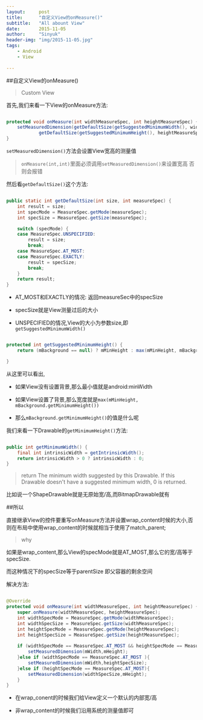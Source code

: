 ```yaml
---
layout:     post
title:      "自定义View的onMeasure()"
subtitle:   "All abount View"
date:       2015-11-05
author:     "Sinyuk"
header-img: "img/2015-11-05.jpg"
tags:
    - Android
    - View
    
---
```


##自定义View的onMeasure()

> Custom View

首先,我们来看一下View的onMeasure方法:

```java

protected void onMeasure(int widthMeasureSpec, int heightMeasureSpec) {
    setMeasuredDimension(getDefaultSize(getSuggestedMinimumWidth(), widthMeasureSpec),
            getDefaultSize(getSuggestedMinimumHeight(), heightMeasureSpec));
}

```

`setMeasuredDimension()`方法会设置View宽高的测量值


> `onMeasure(int,int)`里面必须调用`setMeasuredDimension()`来设置宽高
> 否则会报错

然后看`getDefaultSize()`这个方法:

```java

public static int getDefaultSize(int size, int measureSpec) {
    int result = size;
    int specMode = MeasureSpec.getMode(measureSpec);
    int specSize = MeasureSpec.getSize(measureSpec);

    switch (specMode) {
    case MeasureSpec.UNSPECIFIED:
        result = size;
        break;
    case MeasureSpec.AT_MOST:
    case MeasureSpec.EXACTLY:
        result = specSize;
        break;
    }
    return result;
}

```

- AT_MOST和EXACTLY的情况: 返回measureSec中的specSize
 - specSize就是View测量过后的大小
 
- UNSPECIFIED的情况,View的大小为参数size,即`getSuggestedMinimumWidth()`

```java

protected int getSuggestedMinimumHeight() {
    return (mBackground == null) ? mMinHeight : max(mMinHeight, mBackground.getMinimumHeight());

}

```

从这里可以看出,

- 如果View没有设置背景,那么最小值就是android:minWidth

- 如果View设置了背景,那么宽度就是`max(mMinHeight, mBackground.getMinimumHeight())`
 - 那么`mBackground.getMinimumHeight()`的值是什么呢

我们来看一下Drawable的`getMinimumHeight()`方法:

```java

public int getMinimumWidth() {
    final int intrinsicWidth = getIntrinsicWidth();
    return intrinsicWidth > 0 ? intrinsicWidth : 0;
}

```

>  return The minimum width suggested by this Drawable. If this Drawable doesn't have a suggested minimum width, 0 is returned.

比如说一个ShapeDrawable就是无原始宽/高,而BitmapDrawable就有



##所以

直接继承View的控件要重写onMeasure方法并设置wrap_content时候的大小,否则在布局中使用wrap_content的时候就相当于使用了match_parent;

> why

如果是wrap_content,那么View的specMode就是AT_MOST,那么它的宽/高等于specSize.

而这种情况下的specSize等于parentSize 即父容器的剩余空间

解决方法:

```java

@Override
protected void onMeasure(int widthMeasureSpec, int heightMeasureSpec) {
    super.onMeasure(widthMeasureSpec, heightMeasureSpec);
    int widthSpecMode = MeasureSpec.getMode(widthMeasureSpec);
    int widthSpecSize = MeasureSpec.getSize(widthMeasureSpec);
    int heightSpecMode = MeasureSpec.getMode(heightMeasureSpec);
    int heightSpecSize = MeasureSpec.getSize(heightMeasureSpec);
    
    if (widthSpecMode == MeasureSpec.AT_MOST && heightSpecMode == MeasureSpec.AT_MOST){
        setMeasuredDimension(mWidth,mHeight);
    }else if (widthSpecMode == MeasureSpec.AT_MOST ){
        setMeasuredDimension(mWidth,heightSpecSize);
    }else if (heightSpecMode == MeasureSpec.AT_MOST){
        setMeasuredDimension(widthSpecSize,mHeight);
    }
}

```

- 在wrap_conent的时候我们给View定义一个默认的内部宽/高

- 非wrap_content的时候我们沿用系统的测量值即可

